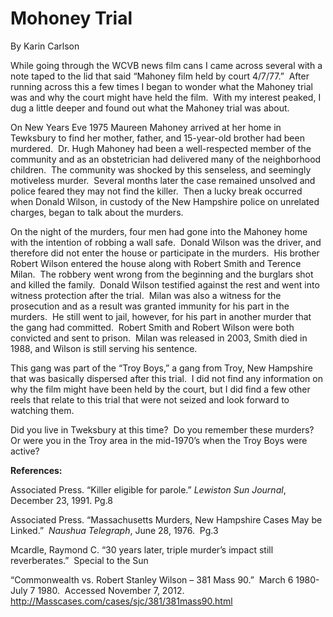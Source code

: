 # Mohoney Trial

By Karin
Carlson

While going through the WCVB news film cans I came across several with a note
taped to the lid that said “Mahoney film held by court 4/7/77.”  After running
across this a few times I began to wonder what the Mahoney trial was and why
the court might have held the film.  With my interest peaked, I dug a little
deeper and found out what the Mahoney trial was
about.

On New Years Eve 1975 Maureen Mahoney arrived at her home in Tewksbury to find
her mother, father, and 15-year-old brother had been murdered.  Dr. Hugh
Mahoney had been a well-respected member of the community and as an
obstetrician had delivered many of the neighborhood children.  The community
was shocked by this senseless, and seemingly motiveless murder.  Several
months later the case remained unsolved and police feared they may not find
the killer.  Then a lucky break occurred when Donald Wilson, in custody of the
New Hampshire police on unrelated charges, began to talk about the
murders.

On the night of the murders, four men had gone into the Mahoney home with the
intention of robbing a wall safe.  Donald Wilson was the driver, and therefore
did not enter the house or participate in the murders.  His brother Robert
Wilson entered the house along with Robert Smith and Terence Milan.  The
robbery went wrong from the beginning and the burglars shot and killed the
family.  Donald Wilson testified against the rest and went into witness
protection after the trial.  Milan was also a witness for the prosecution and
as a result was granted immunity for his part in the murders.  He still went
to jail, however, for his part in another murder that the gang had committed. 
Robert Smith and Robert Wilson were both convicted and sent to prison.  Milan
was released in 2003, Smith died in 1988, and Wilson is still serving his
sentence.

This gang was part of the “Troy Boys,” a gang from Troy, New Hampshire that
was basically dispersed after this trial.  I did not find any information on
why the film might have been held by the court, but I did find a few other
reels that relate to this trial that were not seized and look forward to
watching
them.

Did you live in Tweksbury at this time?  Do you remember these murders?  Or
were you in the Troy area in the mid-1970’s when the Troy Boys were
active?

<strong>References:</strong>

Associated Press. “Killer eligible for parole.” <em>Lewiston Sun Journal</em>,
December 23, 1991.<em> </em> Pg.8

Associated Press. “Massachusetts Murders, New Hampshire Cases May be Linked.” 
<em>Naushua Telegraph</em>, June 28, 1976.  Pg.3

Mcardle, Raymond C. “30 years later, triple murder’s impact still
reverberates.”  Special to the
Sun

“Commonwealth vs. Robert Stanley Wilson – 381 Mass 90.”  March 6 1980- July 7
1980.  Accessed November 7, 2012.   <a
href="http://masscases.com/cases/sjc/381/381mass90.html">http://Masscases.com/cases/sjc/381/381mass90.html</a>